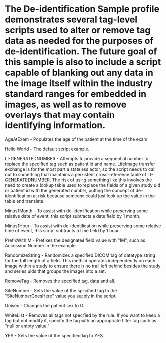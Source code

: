 # The De-identification Sample profile demonstrates several tag-level scripts used to alter or remove tag data as needed for the purposes of de-identification.  The future goal of this sample is also to include a script capable of blanking out any data in the image itself within the industry standard ranges for embedded in images, as well as to remove overlays that may contain identifying information.

AgeAtExam - Populates the age of the patient at the time of the exam.

Hello World - The default script example.

LI-GENERATEDNUMBER - Attempts to provide a sequential number to replace the specified tag such as patient id and name.  LifeImage transfer exchange is for the most part a stateless actor, so the script needs to call out to something that maintains a persistent cross-reference table of LI-GENERATEDNUMBER. The risk of using something like this involves the need to create a lookup table used to replace the fields of a given study uid or patient id with the generated number, putting the concept of de-identification at risk because someone could just look up the value in the table and translate.

Minus1Month - To assist with de-identification while preserving some relative date of event, this script subtracts a date field by 1 month.

Minus1Hour - To assist with de-identification while preserving some relative time of event, this script subtracts a time field by 1 hour.

PrefixWithIM - Prefixes the designated field value with "IM", such as Accession Number in the example. 

RandomizeString - Randomizes a specified DICOM tag of datatype string for the full length of a field.  This method operates independently on each image within a study to ensure there is no trail left behind besides the study and series uids that groups the images into a set.

RemoveTag - Removes the specified tag, data and all.

SiteNumber - Sets the value of the specified tag to the "SiteNumberGoesHere" value you supply in the script. 

Unisex - Changes the patient sex to O.

WhiteList - Removes all tags not specified by the rule.  If you want to keep a tag but not modify it, specify the tag with an appropriate filter tag such as "null or empty value."

YES - Sets the value of the specified tag to YES.

